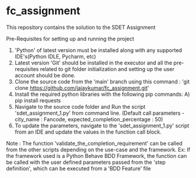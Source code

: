 # fc_assignment
This repository contains the solution to the SDET Assignment

Pre-Requisites for setting up and running the project

1. 'Python' of latest version must be installed along with any supported IDE's(Python IDLE, Pycharm, etc)
2. Latest version 'Git' should be installed in the executor and all the pre-requisites related to git folder initialization and setting up the user account should be done.
3. Clone the source code from the 'main' branch using this command : 'git clone https://github.com/jajaykumar/fc_assignment.git'
4. Install the required python libraries with the following pip commands:
   A) pip install requests
5. Navigate to the source code folder and Run the script 'sdet_assignment_1.py' from command line. (Default call parameters - city_name : Fancode, expected_completion_percentage : 50)
6. To update the parameters, navigate to the 'sdet_assignment_1.py' script from an IDE and update the values in the function call block.

Note : The function 'validate_the_completion_requirement' can be called from the other scripts depending on the use-case and the framework. Ex: If the framework used is a Python Behave BDD Framework, the function can be called with the user defined parameters passed from the 'step definition', which can be executed from a 'BDD Feature' file
